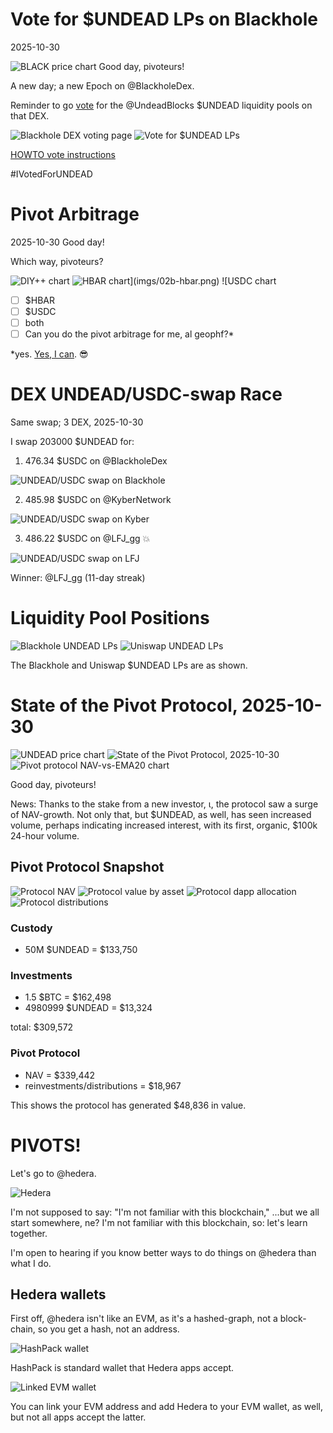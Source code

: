 # Vote for $UNDEAD LPs on Blackhole 

2025-10-30 

![BLACK price chart](imgs/01a-black.png) Good day, pivoteurs! 

A new day; a new Epoch on @BlackholeDex. 

Reminder to go [vote](https://blackhole.xyz/vote) for the @UndeadBlocks $UNDEAD liquidity pools on that DEX. 

![Blackhole DEX voting page](imgs/01b-vote.png) 
![Vote for $UNDEAD LPs](imgs/01c-voted.png) 

[HOWTO vote instructions](https://x.com/pivocateur/status/1945637734682341791) 

#IVotedForUNDEAD 

# Pivot Arbitrage 

2025-10-30 Good day! 

Which way, pivoteurs? 

![DIY++ chart](imgs/02a-diy.png) 
![$HBAR chart](imgs/02b-hbar.png) 
![$USDC chart](imgs/02c-usdc.png) 

- [ ] $HBAR 
- [ ] $USDC 
- [ ] both 
- [ ] Can you do the pivot arbitrage for me, al geophf?* 

*yes. [Yes, I can](https://pivoteur.github.io/diy.html?t1=HBAR&t2=USDC). 😎 



# DEX UNDEAD/USDC-swap Race 

Same swap; 3 DEX, 2025-10-30 

I swap 203000 $UNDEAD for: 

1. 476.34 $USDC on @BlackholeDex 

![UNDEAD/USDC swap on Blackhole](imgs/03a-blackhole.png) 

2. 485.98 $USDC on @KyberNetwork 

![UNDEAD/USDC swap on Kyber](imgs/03b-kyber.png) 

3. 486.22 $USDC on @LFJ_gg 💥 

![UNDEAD/USDC swap on LFJ](imgs/03c-lfj.png) 


Winner: @LFJ_gg (11-day streak) 

# Liquidity Pool Positions 

![Blackhole UNDEAD LPs](imgs/04a-blackhole-lps.png) 
![Uniswap UNDEAD LPs](imgs/04b-uniswap-lps.png) 

The Blackhole and Uniswap $UNDEAD LPs are as shown. 

# State of the Pivot Protocol, 2025-10-30 

![UNDEAD price chart](imgs/05a-undead-100k.png) 
![State of the Pivot Protocol, 2025-10-30](imgs/05b-assets.png) 
![Pivot protocol NAV-vs-EMA20 chart](imgs/05c-ema.png) 


Good day, pivoteurs! 

News: Thanks to the stake from a new investor, ι, the protocol saw a surge of NAV-growth. Not only that, but $UNDEAD, as well, has seen increased volume, perhaps indicating increased interest, with its first, organic, $100k 24-hour volume. 

## Pivot Protocol Snapshot 

![Protocol NAV](imgs/06a-nav.png) 
![Protocol value by asset](imgs/06b-by-asset.png) 
![Protocol dapp allocation](imgs/06c-by-dapp.png) 
![Protocol distributions](imgs/06d-dists.png) 

### Custody 

* 50M $UNDEAD = $133,750 

### Investments 

* 1.5 $BTC = $162,498 
* 4980999 $UNDEAD = $13,324 

total: $309,572 


### Pivot Protocol 

* NAV = $339,442 
* reinvestments/distributions = $18,967 

This shows the protocol has generated $48,836 in value. 

# PIVOTS!

Let's go to @hedera.

![Hedera](imgs/07-hedera.png)

I'm not supposed to say: "I'm not familiar with this blockchain," ...but we all start somewhere, ne? I'm not familiar with this blockchain, so: let's learn together.

I'm open to hearing if you know better ways to do things on @hedera than what I do.

## Hedera wallets

First off, @hedera isn't like an EVM, as it's a hashed-graph, not a block-chain, so you get a hash, not an address.

![HashPack wallet](imgs/08a-hashpack.png)

HashPack is standard wallet that Hedera apps accept.

![Linked EVM wallet](imgs/08b-evm.png)

You can link your EVM address and add Hedera to your EVM wallet, as well, but not all apps accept the latter.

